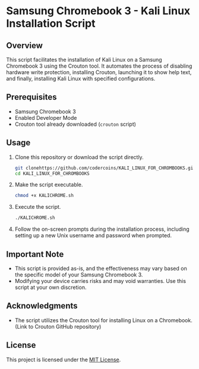 # Samsung Chromebook 3 - Kali Linux Installation Script

## Overview

This script facilitates the installation of Kali Linux on a Samsung Chromebook 3 using the Crouton tool. It automates the process of disabling hardware write protection, installing Crouton, launching it to show help text, and finally, installing Kali Linux with specified configurations.

## Prerequisites

- Samsung Chromebook 3
- Enabled Developer Mode
- Crouton tool already downloaded (`crouton` script)

## Usage

1. Clone this repository or download the script directly.

    ```bash
    git clonehttps://github.com/codercoins/KALI_LINUX_FOR_CHROMBOOKS.git
    cd KALI_LINUX_FOR_CHROMBOOKS
    ```

2. Make the script executable.

    ```bash
    chmod +x KALICHROME.sh
    ```

3. Execute the script.

    ```bash
    ./KALICHROME.sh
    ```

4. Follow the on-screen prompts during the installation process, including setting up a new Unix username and password when prompted.

## Important Note

- This script is provided as-is, and the effectiveness may vary based on the specific model of your Samsung Chromebook 3.
- Modifying your device carries risks and may void warranties. Use this script at your own discretion.

## Acknowledgments

- The script utilizes the Crouton tool for installing Linux on a Chromebook. (Link to Crouton GitHub repository)

## License

This project is licensed under the [MIT License](LICENSE).
